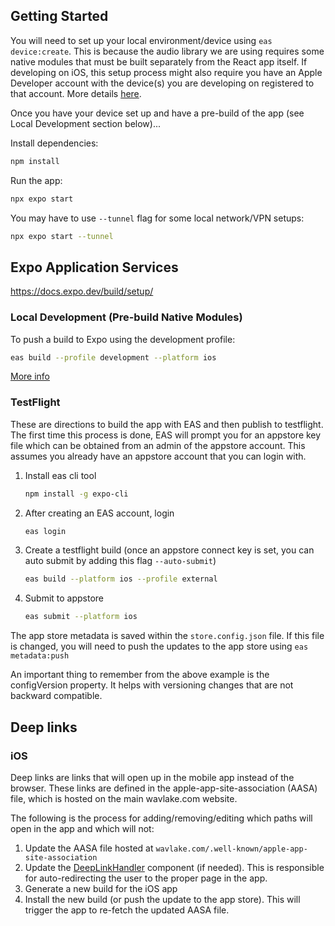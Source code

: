 ## Getting Started

You will need to set up your local environment/device using `eas device:create`. This is because the audio library we are using requires some native modules that must be built separately from the React app itself. If developing on iOS, this setup process might also require you have an Apple Developer account with the device(s) you are developing on registered to that account. More details [here](https://docs.expo.dev/eas-update/expo-dev-client/).

Once you have your device set up and have a pre-build of the app (see Local Development section below)...

Install dependencies:

```bash
npm install
```

Run the app:

```bash
npx expo start
```

You may have to use `--tunnel` flag for some local network/VPN setups:

```bash
npx expo start --tunnel
```

## Expo Application Services

https://docs.expo.dev/build/setup/

### Local Development (Pre-build Native Modules)

To push a build to Expo using the development profile:

```bash
eas build --profile development --platform ios
```

[More info](https://docs.expo.dev/develop/development-builds/create-a-build/)

### TestFlight

These are directions to build the app with EAS and then publish to testflight. The first time this process is done, EAS will prompt you for an appstore key file which can be obtained from an admin of the appstore account. This assumes you already have an appstore account that you can login with.

1. Install eas cli tool
   ```bash
   npm install -g expo-cli
   ```
2. After creating an EAS account, login
   ```bash
   eas login
   ```
3. Create a testflight build (once an appstore connect key is set, you can auto submit by adding this flag `--auto-submit`)
   ```bash
   eas build --platform ios --profile external
   ```
4. Submit to appstore
   ```bash
   eas submit --platform ios
   ```

The app store metadata is saved within the `store.config.json` file. If this file is changed, you will need to push the updates to the app store using `eas metadata:push`

An important thing to remember from the above example is the configVersion property. It helps with versioning changes that are not backward compatible.

## Deep links

### iOS

Deep links are links that will open up in the mobile app instead of the browser. These links are defined in the apple-app-site-association (AASA) file, which is hosted on the main wavlake.com website.

The following is the process for adding/removing/editing which paths will open in the app and which will not:

1. Update the AASA file hosted at `wavlake.com/.well-known/apple-app-site-association`
1. Update the [DeepLinkHandler](components/DeepLinkHandler.tsx) component (if needed). This is responsible for auto-redirecting the user to the proper page in the app.
1. Generate a new build for the iOS app
1. Install the new build (or push the update to the app store). This will trigger the app to re-fetch the updated AASA file.
